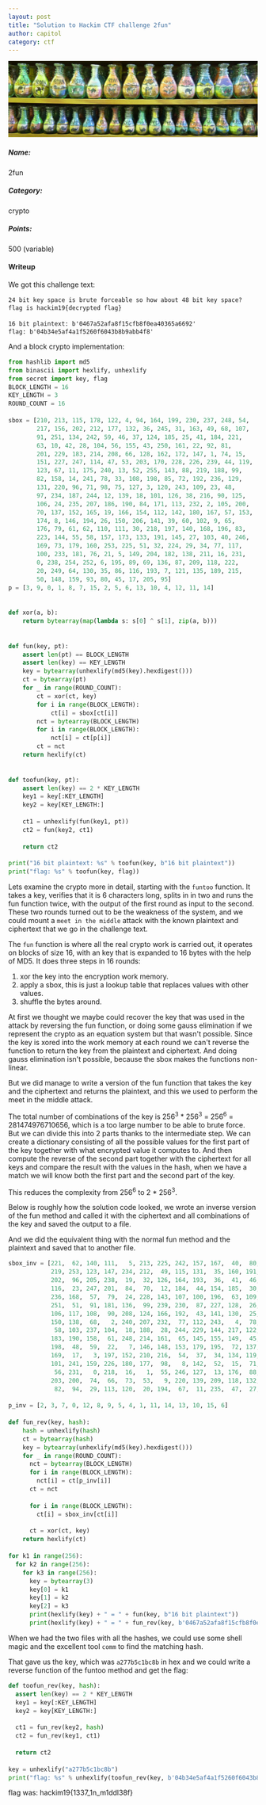 ```yaml
---
layout: post
title: "Solution to Hackim CTF challenge 2fun"
author: capitol
category: ctf
---
```


![jordan](/images/jordan.jpg)

##### Name:
2fun

##### Category:
crypto

##### Points:
500 (variable)

#### Writeup

We got this challenge text:

```text
24 bit key space is brute forceable so how about 48 bit key space? 
flag is hackim19{decrypted flag}

16 bit plaintext: b'0467a52afa8f15cfb8f0ea40365a6692' 
flag: b'04b34e5af4a1f5260f6043b8b9abb4f8'
```

And a block crypto implementation:

```python
from hashlib import md5
from binascii import hexlify, unhexlify
from secret import key, flag
BLOCK_LENGTH = 16
KEY_LENGTH = 3
ROUND_COUNT = 16

sbox = [210, 213, 115, 178, 122, 4, 94, 164, 199, 230, 237, 248, 54,
        217, 156, 202, 212, 177, 132, 36, 245, 31, 163, 49, 68, 107,
        91, 251, 134, 242, 59, 46, 37, 124, 185, 25, 41, 184, 221,
        63, 10, 42, 28, 104, 56, 155, 43, 250, 161, 22, 92, 81,
        201, 229, 183, 214, 208, 66, 128, 162, 172, 147, 1, 74, 15,
        151, 227, 247, 114, 47, 53, 203, 170, 228, 226, 239, 44, 119,
        123, 67, 11, 175, 240, 13, 52, 255, 143, 88, 219, 188, 99,
        82, 158, 14, 241, 78, 33, 108, 198, 85, 72, 192, 236, 129,
        131, 220, 96, 71, 98, 75, 127, 3, 120, 243, 109, 23, 48,
        97, 234, 187, 244, 12, 139, 18, 101, 126, 38, 216, 90, 125,
        106, 24, 235, 207, 186, 190, 84, 171, 113, 232, 2, 105, 200,
        70, 137, 152, 165, 19, 166, 154, 112, 142, 180, 167, 57, 153,
        174, 8, 146, 194, 26, 150, 206, 141, 39, 60, 102, 9, 65,
        176, 79, 61, 62, 110, 111, 30, 218, 197, 140, 168, 196, 83,
        223, 144, 55, 58, 157, 173, 133, 191, 145, 27, 103, 40, 246,
        169, 73, 179, 160, 253, 225, 51, 32, 224, 29, 34, 77, 117,
        100, 233, 181, 76, 21, 5, 149, 204, 182, 138, 211, 16, 231,
        0, 238, 254, 252, 6, 195, 89, 69, 136, 87, 209, 118, 222,
        20, 249, 64, 130, 35, 86, 116, 193, 7, 121, 135, 189, 215,
        50, 148, 159, 93, 80, 45, 17, 205, 95]
p = [3, 9, 0, 1, 8, 7, 15, 2, 5, 6, 13, 10, 4, 12, 11, 14]


def xor(a, b):
    return bytearray(map(lambda s: s[0] ^ s[1], zip(a, b)))


def fun(key, pt):
    assert len(pt) == BLOCK_LENGTH
    assert len(key) == KEY_LENGTH
    key = bytearray(unhexlify(md5(key).hexdigest()))
    ct = bytearray(pt)
    for _ in range(ROUND_COUNT):
        ct = xor(ct, key)
        for i in range(BLOCK_LENGTH):
            ct[i] = sbox[ct[i]]
        nct = bytearray(BLOCK_LENGTH)
        for i in range(BLOCK_LENGTH):
            nct[i] = ct[p[i]]
        ct = nct
    return hexlify(ct)


def toofun(key, pt):
    assert len(key) == 2 * KEY_LENGTH
    key1 = key[:KEY_LENGTH]
    key2 = key[KEY_LENGTH:]

    ct1 = unhexlify(fun(key1, pt))
    ct2 = fun(key2, ct1)

    return ct2

print("16 bit plaintext: %s" % toofun(key, b"16 bit plaintext"))
print("flag: %s" % toofun(key, flag))
```

Lets examine the crypto more in detail, starting with the `funtoo` function. It takes a key,
verifies that it is 6 characters long, splits in in two and runs the fun function twice, 
with the output of the first round as input to the second. These two rounds turned out to be
the weakness of the system, and we could mount a `meet in the middle` attack with the known
plaintext and ciphertext that we go in the challenge text.

The `fun` function is where all the real crypto work is carried out, it operates on blocks of
size 16, with an key that is expanded to 16 bytes with the help of MD5. It does three steps
in 16 rounds:

1. xor the key into the encryption work memory.
2. apply a sbox, this is just a lookup table that replaces values with other values.
3. shuffle the bytes around.

At first we thought we maybe could recover the key that was used in the attack by reversing
the fun function, or doing some gauss elimination if we represent the crypto as an equation
system but that wasn't possible. Since the key is xored into the work memory at each round we
can't reverse the function to return the key from the plaintext and ciphertext. And doing
gauss elimination isn't possible, because the sbox makes the functions non-linear.

But we did manage to write a version of the fun function that takes the key and the ciphertext
and returns the plaintext, and this we used to perform the meet in the middle attack.

The total number of combinations of the key is 256<sup>3</sup> * 256<sup>3</sup> = 
256<sup>6</sup> = 281474976710656, which is a too large number to be able to brute 
force. But we can divide this into 2 parts thanks to the intermediate step. We can
create a dictionary consisting of all the possible values for the first part of the key
together with what encrypted value it computes to. And then compute the reverse of the
second part together with the ciphertext for all keys and compare the result with the values
in the hash, when we have a match we will know both the first part and the second part
of the key.

This reduces the complexity from 256<sup>6</sup> to 2 * 256<sup>3</sup>.
 
Below is roughly how the solution code looked, we wrote an inverse version of the fun method
and called it with the ciphertext and all combinations of the key and saved the output to a
file.

And we did the equivalent thing with the normal fun method and the plaintext and saved that
to another file.
```python
sbox_inv = [221,  62, 140, 111,   5, 213, 225, 242, 157, 167,  40,  80, 121,  83,  93,  64, 
            219, 253, 123, 147, 234, 212,  49, 115, 131,  35, 160, 191,  42, 204, 175,  21,
            202,  96, 205, 238,  19,  32, 126, 164, 193,  36,  41,  46,  76, 252,  31,  69, 
            116,  23, 247, 201,  84,  70,  12, 184,  44, 154, 185,  30, 165, 171, 172,  39, 
            236, 168,  57,  79,  24, 228, 143, 107, 100, 196,  63, 109, 211, 206,  95, 170, 
            251,  51,  91, 181, 136,  99, 239, 230,  87, 227, 128,  26,  50, 250,   6, 255, 
            106, 117, 108,  90, 208, 124, 166, 192,  43, 141, 130,  25,  97, 114, 173, 174, 
            150, 138,  68,   2, 240, 207, 232,  77, 112, 243,   4,  78,  33, 129, 125, 110, 
             58, 103, 237, 104,  18, 188,  28, 244, 229, 144, 217, 122, 178, 163, 151,  86, 
            183, 190, 158,  61, 248, 214, 161,  65, 145, 155, 149,  45,  14, 186,  92, 249, 
            198,  48,  59,  22,   7, 146, 148, 153, 179, 195,  72, 137,  60, 187, 156,  81, 
            169,  17,   3, 197, 152, 210, 216,  54,  37,  34, 134, 119,  89, 245, 135, 189, 
            101, 241, 159, 226, 180, 177,  98,   8, 142,  52,  15,  71, 215, 254, 162, 133, 
             56, 231,   0, 218,  16,   1,  55, 246, 127,  13, 176,  88, 105,  38, 233, 182,
            203, 200,  74,  66,  73,  53,   9, 220, 139, 209, 118, 132, 102,  10, 222,  75,
             82,  94,  29, 113, 120,  20, 194,  67,  11, 235,  47,  27, 224, 199, 223,  85]

p_inv = [2, 3, 7, 0, 12, 8, 9, 5, 4, 1, 11, 14, 13, 10, 15, 6]

def fun_rev(key, hash):
    hash = unhexlify(hash)
    ct = bytearray(hash)
    key = bytearray(unhexlify(md5(key).hexdigest()))
    for _ in range(ROUND_COUNT):
      nct = bytearray(BLOCK_LENGTH)
      for i in range(BLOCK_LENGTH):
        nct[i] = ct[p_inv[i]]
      ct = nct

      for i in range(BLOCK_LENGTH):
        ct[i] = sbox_inv[ct[i]]

      ct = xor(ct, key)
    return hexlify(ct)

for k1 in range(256):
  for k2 in range(256):
    for k3 in range(256):
      key = bytearray(3)
      key[0] = k1
      key[1] = k2
      key[2] = k3
      print(hexlify(key) + " = " + fun(key, b"16 bit plaintext"))
      print(hexlify(key) + " = " + fun_rev(key, b'0467a52afa8f15cfb8f0ea40365a6692'))

```

When we had the two files with all the hashes, we could use some shell magic and the excellent
tool `comm` to find the matching hash.

That gave us the key, which was `a277b5c1bc8b` in hex and we could write a reverse function
of the funtoo method and get the flag:

```python
def toofun_rev(key, hash):
  assert len(key) == 2 * KEY_LENGTH
  key1 = key[:KEY_LENGTH]
  key2 = key[KEY_LENGTH:]

  ct1 = fun_rev(key2, hash)
  ct2 = fun_rev(key1, ct1)

  return ct2

key = unhexlify("a277b5c1bc8b")
print("flag: %s" % unhexlify(toofun_rev(key, b'04b34e5af4a1f5260f6043b8b9abb4f8')))
```

flag was: hackim19{1337_1n_m1ddl38f}

